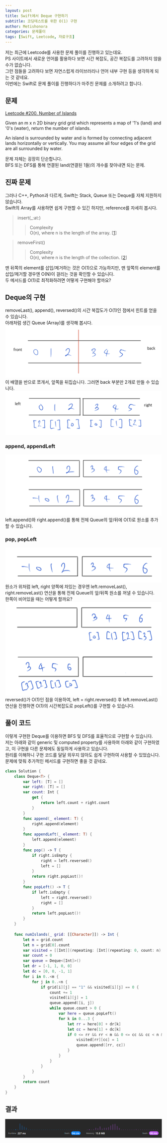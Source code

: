 ```yaml
---
layout: post
title: Swift에서 Deque 구현하기
subtitle: 코딩테스트를 위한 O(1) 구현
author: Metishonora
categories: 문제풀이
tags: [Swift, Leetcode, 자료구조]
---
```


저는 최근에 Leetcode를 사용한 문제 풀이를 진행하고 있는데요. <br>
PS 사이트에서 새로운 언어를 활용하다 보면 시간 복잡도, 공간 복잡도를 고려하지 않을 수가 없습니다.<br>
그런 점들을 고려하다 보면 자연스럽게 라이브러리나 언어 내부 구현 등을 생각하게 되는 것 같네요.<br>
이번에는 Swift로 문제 풀이를 진행하다가 마주친 문제를 소개하려고 합니다.

## 문제

[Leetcode #200. Number of Islands](https://leetcode.com/problems/number-of-islands)

Given an m x n 2D binary grid grid which represents a map of '1's (land) and '0's (water), return the number of islands.

An island is surrounded by water and is formed by connecting adjacent lands horizontally or vertically. You may assume all four edges of the grid are all surrounded by water.

문제 자체는 굉장히 단순합니다.<br>
BFS 또는 DFS를 통해 연결된 land(연결된 1들)의 개수를 찾아내면 되는 문제.

## 진짜 문제

그러나 C++, Python과 다르게, Swift는 Stack, Queue 또는 Deque를 자체 지원하지 않습니다. <br>
Swift의 Array를 사용하면 쉽게 구현할 수 있긴 하지만, reference를 자세히 봅시다.

> insert(_:at:)
>> Complexity <br>
>> O(n), where n is the length of the array. [[1]]

> removeFirst()
>> Complexity <br>
>> O(n), where n is the length of the collection. [[2]]

맨 뒤쪽의 element를 삽입/제거하는 것은 O(1)으로 가능하지만, 맨 앞쪽의 element를 삽입/제거할 경우엔 O(N)이 걸리는 것을 확인할 수 있습니다.<br>
두 메서드를 O(1)로 최적화하려면 어떻게 구현해야 할까요?

## Deque의 구현
removeLast(), append(), reversed()의 시간 복잡도가 O(1)인 점에서 힌트를 얻을 수 있습니다. <br>
아래처럼 생긴 Queue (Array)를 생각해 봅시다. <Br>
![img](/assets/posts/230801-1.png) <br>
이 배열을 반으로 쪼개서, 앞쪽을 뒤집습니다. 그러면 back 부분만 2개로 만들 수 있습니다. <br>
![img2](/assets/posts/230801-2.png) <br>

### append, appendLeft
![img3](/assets/posts/230801-3.png) <br>
left.append()와 right.append()를 통해 전체 Queue의 앞/뒤에 O(1)로 원소를 추가할 수 있습니다.

### pop, popLeft
![img4](/assets/posts/230801-4.png) <br>
원소가 위처럼 left, right 양쪽에 차있는 경우엔 left.removeLast(), right.removeLast() 연산을 통해 전체 Queue의 앞/뒤쪽 원소를 꺼낼 수 있습니다. <br>
한쪽이 비어있을 때는 어떻게 할까요? <br>
![img5](/assets/posts/230801-5.png) <br>
reversed()가 O(1)인 점을 이용하여, left = right.reversed() 후 left.removeLast() 연산을 진행하면 O(1)의 시간복잡도로 popLeft()를 구현할 수 있습니다. <br>

## 풀이 코드
이렇게 구현한 Deque를 이용하면 BFS 및 DFS를 효율적으로 구현할 수 있습니다.<br>
저는 아래와 같이 generic 및 computed property를 사용하여 아래와 같이 구현하였고, 이 구현을 다른 문제에도 동일하게 사용하고 있습니다.<br>
원리를 이해하니 구현 코드를 달달 외우지 않아도 쉽게 구현하여 사용할 수 있었습니다.<br>
문제에 맞춰 추가적인 메서드를 구현하면 좋을 것 같네요.
```Swift
class Solution {
    class Deque<T> {
        var left: [T] = []
        var right: [T] = []
        var count: Int {
            get {
                return left.count + right.count
            }
        }
        func append(_ element: T) {
            right.append(element)
        }
        func appendLeft(_ element: T) {
            left.append(element)
        }
        func pop() -> T {
            if right.isEmpty {
                right = left.reversed()
                left = []
            }
            return right.popLast()!
        }
        func popLeft() -> T {
            if left.isEmpty {
                left = right.reversed()
                right = []
            }
            return left.popLast()!
        }
    }

    func numIslands(_ grid: [[Character]]) -> Int {
        let m = grid.count
        let n = grid[0].count
        var visited = [[Int]](repeating: [Int](repeating: 0, count: n), count: m)
        var count = 0
        var queue = Deque<[Int]>()
        let dr = [-1, 1, 0, 0]
        let dc = [0, 0, -1, 1]
        for i in 0..<m {
            for j in 0..<n {
                if grid[i][j] == "1" && visited[i][j] == 0 {
                    count += 1
                    visited[i][j] = 1
                    queue.append([i, j])
                    while queue.count > 0 {
                        var here = queue.popLeft()
                        for k in 0...3 {
                            let rr = here[0] + dr[k]
                            let cc = here[1] + dc[k]
                            if 0 <= rr && rr < m && 0 <= cc && cc < n && grid[rr][cc] == "1" && visited[rr][cc] == 0 {
                                visited[rr][cc] = 1
                                queue.append([rr, cc])
                            }
                        }
                    }
                }
            }
        }
        return count
    }
}
```

## 결과
![img6](/assets/posts/230801-6.png)

[1]: https://developer.apple.com/documentation/swift/array/insert(_:at:)-3erb3#discussion
[2]: https://developer.apple.com/documentation/swift/array/insert(_:at:)-3erb3#discussion